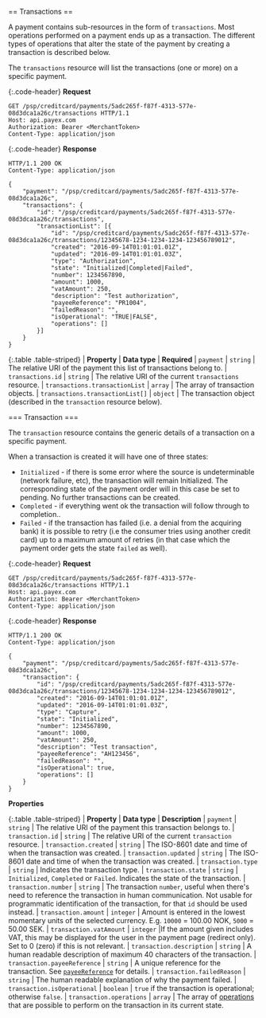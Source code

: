 == Transactions ==

A payment contains sub-resources in the form of `transactions`. 
Most operations performed on a payment ends up as a transaction. 
The different types of operations that alter the state of the payment by 
creating a transaction is described below.

The `transactions` resource will list the transactions (one or more) 
on a specific payment.

{:.code-header}
**Request**

```http
GET /psp/creditcard/payments/5adc265f-f87f-4313-577e-08d3dca1a26c/transactions HTTP/1.1
Host: api.payex.com
Authorization: Bearer <MerchantToken>
Content-Type: application/json
```

{:.code-header}
**Response**

```http
HTTP/1.1 200 OK
Content-Type: application/json

{
    "payment": "/psp/creditcard/payments/5adc265f-f87f-4313-577e-08d3dca1a26c",
    "transactions": {
        "id": "/psp/creditcard/payments/5adc265f-f87f-4313-577e-08d3dca1a26c/transactions",
        "transactionList": [{
            "id": "/psp/creditcard/payments/5adc265f-f87f-4313-577e-08d3dca1a26c/transactions/12345678-1234-1234-1234-123456789012",
            "created": "2016-09-14T01:01:01.01Z",
            "updated": "2016-09-14T01:01:01.03Z",
            "type": "Authorization",
            "state": "Initialized|Completed|Failed",
            "number": 1234567890,
            "amount": 1000,
            "vatAmount": 250,
            "description": "Test authorization",
            "payeeReference": "PR1004",
            "failedReason": "",
            "isOperational": "TRUE|FALSE",
            "operations": []
        }]
    }
}
```

{:.table .table-striped}
| **Property** | **Data type** | **Required**
| `payment` | `string` | The relative URI of the payment this list of transactions belong to.
| `transactions.id` | `string` | The relative URI of the current `transactions` resource.
| `transactions.transactionList` | `array` | The array of transaction objects.
| `transactions.transactionList[]` | `object` | The transaction object (described in the `transaction` resource below).

=== Transaction ===

The `transaction` resource contains the generic details of a 
transaction on a specific payment. 

When a transaction is created it will have one of three states:

* `Initialized` - if there is some error where the source is undeterminable 
  (network failure, etc), the transaction will remain Initialized. 
  The corresponding state of the payment order will in this case be set 
  to pending. 
  No further transactions can be created.
* `Completed` - if everything went ok the transaction will follow 
  through to completion..
* `Failed` - if the transaction has failed 
  (i.e. a denial from the acquiring bank) it is possible to retry 
  (i.e the consumer tries using another credit card) up to a maximum amount 
  of retries (in that case which the payment order gets 
  the state `failed` as well). 

{:.code-header}
**Request**

```http
GET /psp/creditcard/payments/5adc265f-f87f-4313-577e-08d3dca1a26c/transactions HTTP/1.1
Host: api.payex.com
Authorization: Bearer <MerchantToken>
Content-Type: application/json
```

{:.code-header}
**Response**

```http
HTTP/1.1 200 OK
Content-Type: application/json

{
    "payment": "/psp/creditcard/payments/5adc265f-f87f-4313-577e-08d3dca1a26c",
    "transaction": {
        "id": "/psp/creditcard/payments/5adc265f-f87f-4313-577e-08d3dca1a26c/transactions/12345678-1234-1234-1234-123456789012",
        "created": "2016-09-14T01:01:01.01Z",
        "updated": "2016-09-14T01:01:01.03Z",
        "type": "Capture",
        "state": "Initialized",
        "number": 1234567890,
        "amount": 1000,
        "vatAmount": 250,
        "description": "Test transaction",
        "payeeReference": "AH123456",
        "failedReason": "",
        "isOperational": true,
        "operations": []
    }
}
```

**Properties**

{:.table .table-striped}
| **Property** | **Data type** | **Description**
| `payment` | `string` | The relative URI of the payment this transaction belongs to.
| `transaction.id` | `string` | The relative URI of the current `transaction` resource.
| `transaction.created` | `string` | The ISO-8601 date and time of when the transaction was created.
| `transaction.updated` | `string` | The ISO-8601 date and time of when the transaction was created.
| `transaction.type` | `string` | Indicates the transaction type.
| `transaction.state` | `string` | `Initialized`, `Completed` or `Failed`. Indicates the state of the transaction.
| `transaction.number` | `string` | The transaction `number`, useful when there's need to reference the transaction in human communication. Not usable for programmatic identification of the transaction, for that `id` should be used instead.
| `transaction.amount` | `integer` | Amount is entered in the lowest momentary units of the selected currency. E.g. `10000` = 100.00 NOK, `5000` = 50.00 SEK.
| `transaction.vatAmount` | `integer` |If the amount given includes VAT, this may be displayed for the user in the payment page (redirect only). Set to 0 (zero) if this is not relevant.
| `transaction.description` | `string` | A human readable description of maximum 40 characters of the transaction.
| `transaction.payeeReference` | `string` | A unique reference for the transaction. See [`payeeReference`][payee-reference] for details.
| `transaction.failedReason` | `string` | The human readable explanation of why the payment failed.
| `transaction.isOperational` | `boolean` | `true` if the transaction is operational; otherwise `false`.
| `transaction.operations` | `array` | The array of [operations][operations] that are possible to perform on the transaction in its current state.

[operations]: #operations
[payee-reference]: #payee-reference